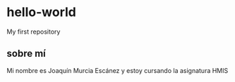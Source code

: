 # hello-world
My first repository

## sobre mí
Mi nombre es Joaquín Murcia Escánez y estoy cursando la asignatura HMIS
